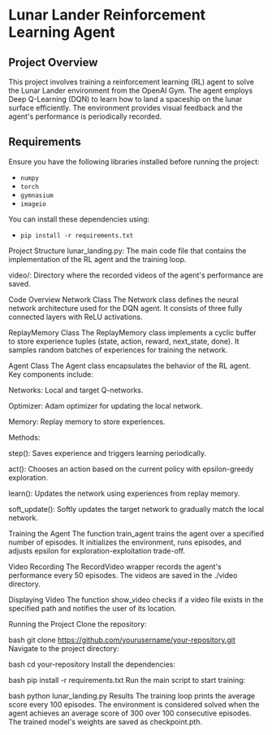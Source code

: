 # Lunar Lander Reinforcement Learning Agent

## Project Overview
This project involves training a reinforcement learning (RL) agent to solve the Lunar Lander environment from the OpenAI Gym.
The agent employs Deep Q-Learning (DQN) to learn how to land a spaceship on the lunar surface efficiently.
The environment provides visual feedback and the agent's performance is periodically recorded.

## Requirements
Ensure you have the following libraries installed before running the project:
- `numpy`
- `torch`
- `gymnasium`
- `imageio`

You can install these dependencies using:
- `pip install -r requirements.txt`

Project Structure
lunar_landing.py: The main code file that contains the implementation of the RL agent and the training loop.

video/: Directory where the recorded videos of the agent's performance are saved.

Code Overview
Network Class
The Network class defines the neural network architecture used for the DQN agent. It consists of three fully connected layers with ReLU activations.

ReplayMemory Class
The ReplayMemory class implements a cyclic buffer to store experience tuples (state, action, reward, next_state, done). It samples random batches of experiences for training the network.

Agent Class
The Agent class encapsulates the behavior of the RL agent. Key components include:

Networks: Local and target Q-networks.

Optimizer: Adam optimizer for updating the local network.

Memory: Replay memory to store experiences.

Methods:

step(): Saves experience and triggers learning periodically.

act(): Chooses an action based on the current policy with epsilon-greedy exploration.

learn(): Updates the network using experiences from replay memory.

soft_update(): Softly updates the target network to gradually match the local network.

Training the Agent
The function train_agent trains the agent over a specified number of episodes. It initializes the environment, runs episodes, and adjusts epsilon for exploration-exploitation trade-off.

Video Recording
The RecordVideo wrapper records the agent's performance every 50 episodes. The videos are saved in the ./video directory.

Displaying Video
The function show_video checks if a video file exists in the specified path and notifies the user of its location.

Running the Project
Clone the repository:

bash
git clone https://github.com/yourusername/your-repository.git
Navigate to the project directory:

bash
cd your-repository
Install the dependencies:

bash
pip install -r requirements.txt
Run the main script to start training:

bash
python lunar_landing.py
Results
The training loop prints the average score every 100 episodes. The environment is considered solved when the agent achieves an average score of 300 over 100 consecutive episodes. The trained model's weights are saved as checkpoint.pth.
